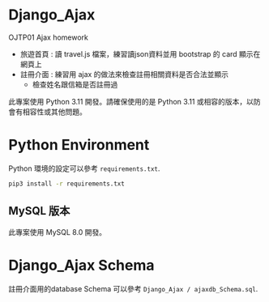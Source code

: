# Django_Ajax
OJTP01 Ajax homework
- 旅遊首頁 : 讀 travel.js 檔案，練習讀json資料並用 bootstrap 的 card 顯示在網頁上
- 註冊介面 : 練習用 ajax 的做法來檢查註冊相關資料是否合法並顯示
  - 檢查姓名跟信箱是否註冊過

此專案使用 Python 3.11 開發。請確保使用的是 Python 3.11 或相容的版本，以防會有相容性或其他問題。

# Python Environment
Python 環境的設定可以參考 `requirements.txt`.

```cmd
pip3 install -r requirements.txt
```

## MySQL 版本
此專案使用 MySQL 8.0 開發。

# Django_Ajax Schema
註冊介面用的database Schema 可以參考 `Django_Ajax / ajaxdb_Schema.sql`.
